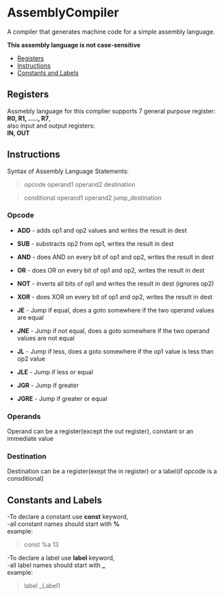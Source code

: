 # AssemblyCompiler
A compiler that generates machine code for a simple assembly language.  

**This assembly language is not case-sensitive**  

* [Registers](#registers)
* [Instructions](#instructions)
* [Constants and Labels](#constants-and-labels)

## Registers
Assmebly language for this complier supports 7 general purpose register:  
**R0, R1, ....., R7**,  
also input and output registers:  
**IN, OUT**
	
## Instructions
Syntax of Assembly Language Statements:  
> opcode      operand1 operand2 destination 
   
> conditional operand1 operand2 jump_destination  

### Opcode
 - **ADD** -  adds op1 and op2 values and writes the result in dest
 - **SUB** -  substracts op2 from op1, writes the result in dest
 - **AND** -  does AND on every bit of op1 and op2, writes the result in dest
 - **OR** -   does OR on every bit of op1 and op2, writes the result in dest
 - **NOT** -  inverts all bits of op1 and writes the result in dest (ignores op2)
 - **XOR** -  does XOR on every bit of op1 and op2, writes the result in dest  
  
  
 - **JE** - Jump if equal, does a goto somewhere if the two operand values are equal
 - **JNE** - Jump if not equal, does a goto somewhere if the two operand values are not equal
 - **JL** - Jump if less, does a goto somewhere if the op1 value is less than op2 value
 - **JLE** - Jump if less or equal
 - **JGR** - Jump if greater
 - **JGRE** - Jump if greater or equal
### Operands  
Operand can be a register(except the out register), constant or an immediate value  
### Destination  
Destination can be a register(exept the in register) or a label(if opcode is a consditional)  

## Constants and Labels
 -To declare a constant use **const** keyword,  
 -all constant names should start with **%**   
example:
> const %a 13
  
-To declare a label use **label** keyword,  
-all label names should start with **_**    
example:  
> label _Label1

